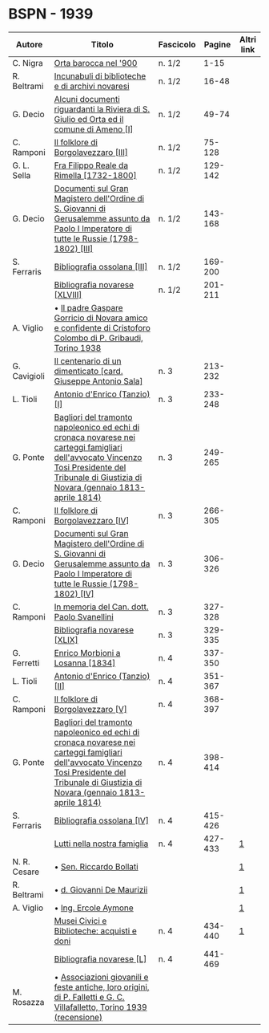 # BSPN - 1939

| Autore       | Titolo                                                                                                                                                                                                                                             | Fascicolo | Pagine  | Altri link                                             |
|--------------|----------------------------------------------------------------------------------------------------------------------------------------------------------------------------------------------------------------------------------------------------|-----------|---------|--------------------------------------------------------|
| C. Nigra     | [Orta barocca nel '900](https://en.calameo.com/read/00726073545f263936cf7)                                                                                                                                                                         | n. 1/2    | 1-15    |                                                        |
| R. Beltrami  | [Incunabuli di biblioteche e di archivi novaresi](https://en.calameo.com/read/00726073545f263936cf7)                                                                                                                                               | n. 1/2    | 16-48   |                                                        |
| G. Decio     | [Alcuni documenti riguardanti la Riviera di S. Giulio ed Orta ed il comune di Ameno [I]](https://en.calameo.com/read/00726073545f263936cf7)                                                                                                        | n. 1/2    | 49-74   |                                                        |
| C. Ramponi   | [Il folklore di Borgolavezzaro [III]](https://en.calameo.com/read/00726073545f263936cf7)                                                                                                                                                           | n. 1/2    | 75-128  |                                                        |
| G. L. Sella  | [Fra Filippo Reale da Rimella [1732-1800]](https://en.calameo.com/read/00726073545f263936cf7)                                                                                                                                                      | n. 1/2    | 129-142 |                                                        |
| G. Decio     | [Documenti sul Gran Magistero dell'Ordine di S. Giovanni di Gerusalemme assunto da Paolo I Imperatore di tutte le Russie (1798-1802) [III]](https://en.calameo.com/read/00726073545f263936cf7)                                                     | n. 1/2    | 143-168 |                                                        |
| S. Ferraris  | [Bibliografia ossolana [III]](https://en.calameo.com/read/00726073545f263936cf7)                                                                                                                                                                   | n. 1/2    | 169-200 |                                                        |
|              | [Bibliografia novarese [XLVIII]](https://en.calameo.com/read/00726073545f263936cf7)                                                                                                                                                                | n. 1/2    | 201-211 |                                                        |
| A. Viglio    | • [Il padre Gaspare Gorricio di Novara amico e confidente di Cristoforo Colombo di P. Gribaudi, Torino 1938](https://en.calameo.com/read/00726073545f263936cf7)                                                                                    |           |         |                                                        |
| G. Cavigioli | [Il centenario di un dimenticato [card. Giuseppe Antonio Sala]](https://en.calameo.com/read/007260735bd3b1a022165)                                                                                                                                 | n. 3      | 213-232 |                                                        |
| L. Tioli     | [Antonio d'Enrico (Tanzio) [I]](https://en.calameo.com/read/007260735bd3b1a022165)                                                                                                                                                                 | n. 3      | 233-248 |                                                        |
| G. Ponte     | [Bagliori del tramonto napoleonico ed echi di cronaca novarese nei carteggi famigliari dell'avvocato Vincenzo Tosi Presidente del Tribunale di Giustizia di Novara (gennaio 1813- aprile 1814)](https://en.calameo.com/read/007260735bd3b1a022165) | n. 3      | 249-265 |                                                        |
| C. Ramponi   | [Il folklore di Borgolavezzaro [IV]](https://en.calameo.com/read/007260735bd3b1a022165)                                                                                                                                                            | n. 3      | 266-305 |                                                        |
| G. Decio     | [Documenti sul Gran Magistero dell'Ordine di S. Giovanni di Gerusalemme assunto da Paolo I Imperatore di tutte le Russie (1798-1802) [IV]](https://en.calameo.com/read/007260735bd3b1a022165)                                                      | n. 3      | 306-326 |                                                        |
| C. Ramponi   | [In memoria del Can. dott. Paolo Svanellini](https://en.calameo.com/read/007260735bd3b1a022165)                                                                                                                                                    | n. 3      | 327-328 |                                                        |
|              | [Bibliografia novarese [XLIX]](https://en.calameo.com/read/007260735bd3b1a022165)                                                                                                                                                                  | n. 3      | 329-335 |                                                        |
| G. Ferretti  | [Enrico Morbioni a Losanna [1834]](https://en.calameo.com/read/007260735a0ad3a28dceb)                                                                                                                                                              | n. 4      | 337-350 |                                                        |
| L. Tioli     | [Antonio d'Enrico (Tanzio) [II]](https://en.calameo.com/read/007260735a0ad3a28dceb)                                                                                                                                                                | n. 4      | 351-367 |                                                        |
| C. Ramponi   | [Il folklore di Borgolavezzaro [V]](https://en.calameo.com/read/007260735a0ad3a28dceb)                                                                                                                                                             | n. 4      | 368-397 |                                                        |
| G. Ponte     | [Bagliori del tramonto napoleonico ed echi di cronaca novarese nei carteggi famigliari dell'avvocato Vincenzo Tosi Presidente del Tribunale di Giustizia di Novara (gennaio 1813- aprile 1814)](https://en.calameo.com/read/007260735a0ad3a28dceb) | n. 4      | 398-414 |                                                        |
| S. Ferraris  | [Bibliografia ossolana [IV]](https://en.calameo.com/read/007260735a0ad3a28dceb)                                                                                                                                                                    | n. 4      | 415-426 |                                                        |
|              | [Lutti nella nostra famiglia](http://www.ssno.it/BSPNo/bspn_not39.html#394a)                                                                                                                                                                       | n. 4      | 427-433 | [1](https://en.calameo.com/read/007260735a0ad3a28dceb) |
| N. R. Cesare | • [Sen. Riccardo Bollati](http://www.ssno.it/BSPNo/bspn_not39.html#394boll)                                                                                                                                                                        |           |         | [1](https://en.calameo.com/read/007260735a0ad3a28dceb) |
| R. Beltrami  | • [d. Giovanni De Maurizii](http://www.ssno.it/BSPNo/bspn_not39.html#394dema)                                                                                                                                                                      |           |         | [1](https://en.calameo.com/read/007260735a0ad3a28dceb) |
| A. Viglio    | • [Ing. Ercole Aymone](http://www.ssno.it/BSPNo/bspn_not39.html#394aymo)                                                                                                                                                                           |           |         | [1](https://en.calameo.com/read/007260735a0ad3a28dceb) |
|              | [Musei Civici e Biblioteche: acquisti e doni](http://www.ssno.it/BSPNo/bspn_not39.html#394b)                                                                                                                                                       | n. 4      | 434-440 | [1](https://en.calameo.com/read/007260735a0ad3a28dceb) |
|              | [Bibliografia novarese [L]](https://en.calameo.com/read/007260735a0ad3a28dceb)                                                                                                                                                                     | n. 4      | 441-469 |                                                        |
| M. Rosazza   | • [Associazioni giovanili e feste antiche, loro origini, di P. Falletti e G. C. Villafalletto, Torino 1939 (recensione)](https://en.calameo.com/read/007260735a0ad3a28dceb)                                                                        |           |         |                                                        |
